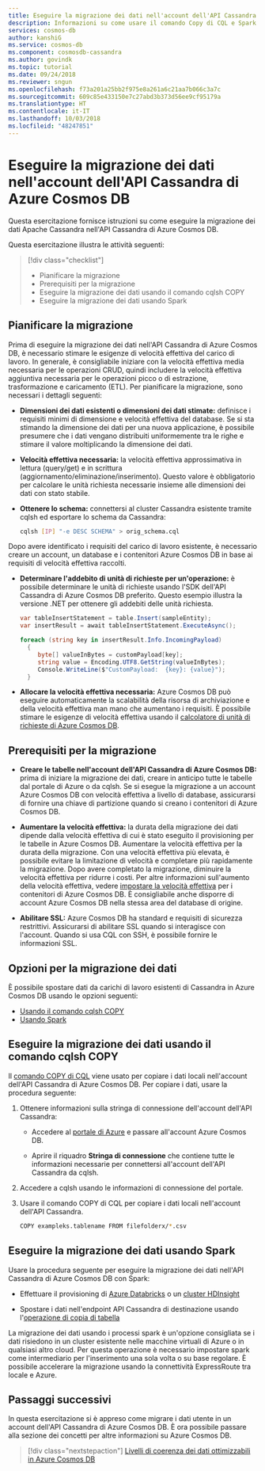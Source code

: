 ```yaml
---
title: Eseguire la migrazione dei dati nell'account dell'API Cassandra di Azure Cosmos DB
description: Informazioni su come usare il comando Copy di CQL e Spark per copiare dati da Apache Cassandra nell'API Cassandra di Azure Cosmos DB.
services: cosmos-db
author: kanshiG
ms.service: cosmos-db
ms.component: cosmosdb-cassandra
ms.author: govindk
ms.topic: tutorial
ms.date: 09/24/2018
ms.reviewer: sngun
ms.openlocfilehash: f73a201a25bb2f975e8a261a6c21aa7b066c3a7c
ms.sourcegitcommit: 609c85e433150e7c27abd3b373d56ee9cf95179a
ms.translationtype: HT
ms.contentlocale: it-IT
ms.lasthandoff: 10/03/2018
ms.locfileid: "48247851"
---
```

# <a name="migrate-your-data-to-azure-cosmos-db-cassandra-api-account"></a>Eseguire la migrazione dei dati nell'account dell'API Cassandra di Azure Cosmos DB

Questa esercitazione fornisce istruzioni su come eseguire la migrazione dei dati Apache Cassandra nell'API Cassandra di Azure Cosmos DB. 

Questa esercitazione illustra le attività seguenti:

> [!div class="checklist"]
> * Pianificare la migrazione
> * Prerequisiti per la migrazione
> * Eseguire la migrazione dei dati usando il comando cqlsh COPY
> * Eseguire la migrazione dei dati usando Spark 

## <a name="plan-for-migration"></a>Pianificare la migrazione

Prima di eseguire la migrazione dei dati nell'API Cassandra di Azure Cosmos DB, è necessario stimare le esigenze di velocità effettiva del carico di lavoro. In generale, è consigliabile iniziare con la velocità effettiva media necessaria per le operazioni CRUD, quindi includere la velocità effettiva aggiuntiva necessaria per le operazioni picco o di estrazione, trasformazione e caricamento (ETL). Per pianificare la migrazione, sono necessari i dettagli seguenti: 

* **Dimensioni dei dati esistenti o dimensioni dei dati stimate:** definisce i requisiti minimi di dimensione e velocità effettiva del database. Se si sta stimando la dimensione dei dati per una nuova applicazione, è possibile presumere che i dati vengano distribuiti uniformemente tra le righe e stimare il valore moltiplicando la dimensione dei dati. 

* **Velocità effettiva necessaria:** la velocità effettiva approssimativa in lettura (query/get) e in scrittura (aggiornamento/eliminazione/inserimento). Questo valore è obbligatorio per calcolare le unità richiesta necessarie insieme alle dimensioni dei dati con stato stabile.  

* **Ottenere lo schema:** connettersi al cluster Cassandra esistente tramite cqlsh ed esportare lo schema da Cassandra: 

  ```bash
  cqlsh [IP] "-e DESC SCHEMA" > orig_schema.cql
  ```

Dopo avere identificato i requisiti del carico di lavoro esistente, è necessario creare un account, un database e i contenitori Azure Cosmos DB in base ai requisiti di velocità effettiva raccolti.  

* **Determinare l'addebito di unità di richieste per un'operazione:** è possibile determinare le unità di richieste usando l'SDK dell'API Cassandra di Azure Cosmos DB preferito. Questo esempio illustra la versione .NET per ottenere gli addebiti delle unità richiesta.

  ```csharp
  var tableInsertStatement = table.Insert(sampleEntity);
  var insertResult = await tableInsertStatement.ExecuteAsync();

  foreach (string key in insertResult.Info.IncomingPayload)
    {
       byte[] valueInBytes = customPayload[key];
       string value = Encoding.UTF8.GetString(valueInBytes);
       Console.WriteLine($"CustomPayload:  {key}: {value}");
    }
  ```

* **Allocare la velocità effettiva necessaria:** Azure Cosmos DB può eseguire automaticamente la scalabilità della risorsa di archiviazione e della velocità effettiva man mano che aumentano i requisiti. È possibile stimare le esigenze di velocità effettiva usando il [calcolatore di unità di richieste di Azure Cosmos DB](https://www.documentdb.com/capacityplanner). 

## <a name="prerequisites-for-migration"></a>Prerequisiti per la migrazione

* **Creare le tabelle nell'account dell'API Cassandra di Azure Cosmos DB:** prima di iniziare la migrazione dei dati, creare in anticipo tutte le tabelle dal portale di Azure o da cqlsh. Se si esegue la migrazione a un account Azure Cosmos DB con velocità effettiva a livello di database, assicurarsi di fornire una chiave di partizione quando si creano i contenitori di Azure Cosmos DB.

* **Aumentare la velocità effettiva:** la durata della migrazione dei dati dipende dalla velocità effettiva di cui è stato eseguito il provisioning per le tabelle in Azure Cosmos DB. Aumentare la velocità effettiva per la durata della migrazione. Con una velocità effettiva più elevata, è possibile evitare la limitazione di velocità e completare più rapidamente la migrazione. Dopo avere completato la migrazione, diminuire la velocità effettiva per ridurre i costi. Per altre informazioni sull'aumento della velocità effettiva, vedere [impostare la velocità effettiva](set-throughput.md) per i contenitori di Azure Cosmos DB. È consigliabile anche disporre di account Azure Cosmos DB nella stessa area del database di origine. 

* **Abilitare SSL:** Azure Cosmos DB ha standard e requisiti di sicurezza restrittivi. Assicurarsi di abilitare SSL quando si interagisce con l'account. Quando si usa CQL con SSH, è possibile fornire le informazioni SSL.

## <a name="options-to-migrate-data"></a>Opzioni per la migrazione dei dati

È possibile spostare dati da carichi di lavoro esistenti di Cassandra in Azure Cosmos DB usando le opzioni seguenti:

* [Usando il comando cqlsh COPY](#using-cqlsh-copy-command)  
* [Usando Spark](#using-spark) 

## <a name="migrate-data-using-cqlsh-copy-command"></a>Eseguire la migrazione dei dati usando il comando cqlsh COPY

Il [comando COPY di CQL](http://cassandra.apache.org/doc/latest/tools/cqlsh.html#cqlsh) viene usato per copiare i dati locali nell'account dell'API Cassandra di Azure Cosmos DB. Per copiare i dati, usare la procedura seguente:

1. Ottenere informazioni sulla stringa di connessione dell'account dell'API Cassandra:

   * Accedere al [portale di Azure](https://portal.azure.com) e passare all'account Azure Cosmos DB.

   * Aprire il riquadro **Stringa di connessione** che contiene tutte le informazioni necessarie per connettersi all'account dell'API Cassandra da cqlsh.

2. Accedere a cqlsh usando le informazioni di connessione del portale.

3. Usare il comando COPY di CQL per copiare i dati locali nell'account dell'API Cassandra.

   ```bash
   COPY exampleks.tablename FROM filefolderx/*.csv 
   ```

## <a name="migrate-data-using-spark"></a>Eseguire la migrazione dei dati usando Spark 

Usare la procedura seguente per eseguire la migrazione dei dati nell'API Cassandra di Azure Cosmos DB con Spark:

- Effettuare il provisioning di [Azure Databricks](cassandra-spark-databricks.md) o un [cluster HDInsight](cassandra-spark-hdinsight.md) 

- Spostare i dati nell'endpoint API Cassandra di destinazione usando l'[operazione di copia di tabella](cassandra-spark-table-copy-ops.md) 

La migrazione dei dati usando i processi spark è un'opzione consigliata se i dati risiedono in un cluster esistente nelle macchine virtuali di Azure o in qualsiasi altro cloud. Per questa operazione è necessario impostare spark come intermediario per l'inserimento una sola volta o su base regolare. È possibile accelerare la migrazione usando la connettività ExpressRoute tra locale e Azure. 

## <a name="next-steps"></a>Passaggi successivi

In questa esercitazione si è appreso come migrare i dati utente in un account dell'API Cassandra di Azure Cosmos DB. È ora possibile passare alla sezione dei concetti per altre informazioni su Azure Cosmos DB. 

> [!div class="nextstepaction"]
> [Livelli di coerenza dei dati ottimizzabili in Azure Cosmos DB](../cosmos-db/consistency-levels.md)


